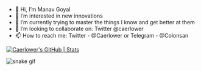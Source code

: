 - 👋 Hi, I’m Manav Goyal
- 👀 I’m interested in new innovations
- 🌱 I’m currently trying to master the things I know and get better at them 
- 💞️ I’m looking to collaborate on: Twitter @caerlower
- 📫 How to reach me: Twitter - @Caerlower or Telegram - @Colonsan

<!---
ExpertManav/ExpertManav is a ✨ special ✨ repository because its `README.md` (this file) appears on your GitHub profile.
You can click the Preview link to take a look at your changes.
--->
[![Caerlower's GitHub | Stats](https://stats.quine.sh/Caerlower/github?theme=dark)](https://quine.sh?utm_source=widgets&utm_campaign=Caerlower)

![snake gif](https://github.com/caerlower/caerlower/blob/output/github-contribution-grid-snake.gif)
